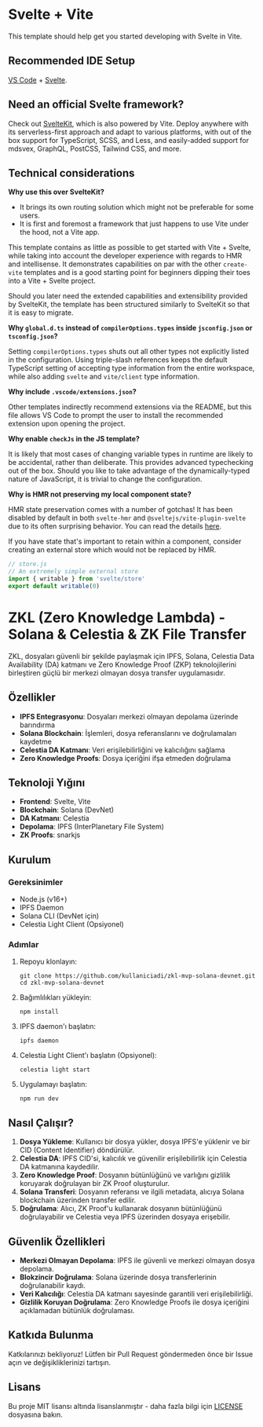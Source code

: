 # Svelte + Vite

This template should help get you started developing with Svelte in Vite.

## Recommended IDE Setup

[VS Code](https://code.visualstudio.com/) + [Svelte](https://marketplace.visualstudio.com/items?itemName=svelte.svelte-vscode).

## Need an official Svelte framework?

Check out [SvelteKit](https://github.com/sveltejs/kit#readme), which is also powered by Vite. Deploy anywhere with its serverless-first approach and adapt to various platforms, with out of the box support for TypeScript, SCSS, and Less, and easily-added support for mdsvex, GraphQL, PostCSS, Tailwind CSS, and more.

## Technical considerations

**Why use this over SvelteKit?**

- It brings its own routing solution which might not be preferable for some users.
- It is first and foremost a framework that just happens to use Vite under the hood, not a Vite app.

This template contains as little as possible to get started with Vite + Svelte, while taking into account the developer experience with regards to HMR and intellisense. It demonstrates capabilities on par with the other `create-vite` templates and is a good starting point for beginners dipping their toes into a Vite + Svelte project.

Should you later need the extended capabilities and extensibility provided by SvelteKit, the template has been structured similarly to SvelteKit so that it is easy to migrate.

**Why `global.d.ts` instead of `compilerOptions.types` inside `jsconfig.json` or `tsconfig.json`?**

Setting `compilerOptions.types` shuts out all other types not explicitly listed in the configuration. Using triple-slash references keeps the default TypeScript setting of accepting type information from the entire workspace, while also adding `svelte` and `vite/client` type information.

**Why include `.vscode/extensions.json`?**

Other templates indirectly recommend extensions via the README, but this file allows VS Code to prompt the user to install the recommended extension upon opening the project.

**Why enable `checkJs` in the JS template?**

It is likely that most cases of changing variable types in runtime are likely to be accidental, rather than deliberate. This provides advanced typechecking out of the box. Should you like to take advantage of the dynamically-typed nature of JavaScript, it is trivial to change the configuration.

**Why is HMR not preserving my local component state?**

HMR state preservation comes with a number of gotchas! It has been disabled by default in both `svelte-hmr` and `@sveltejs/vite-plugin-svelte` due to its often surprising behavior. You can read the details [here](https://github.com/sveltejs/svelte-hmr/tree/master/packages/svelte-hmr#preservation-of-local-state).

If you have state that's important to retain within a component, consider creating an external store which would not be replaced by HMR.

```js
// store.js
// An extremely simple external store
import { writable } from 'svelte/store'
export default writable(0)
```

# ZKL (Zero Knowledge Lambda) - Solana & Celestia & ZK File Transfer

ZKL, dosyaları güvenli bir şekilde paylaşmak için IPFS, Solana, Celestia Data Availability (DA) katmanı ve Zero Knowledge Proof (ZKP) teknolojilerini birleştiren güçlü bir merkezi olmayan dosya transfer uygulamasıdır.

## Özellikler

- **IPFS Entegrasyonu**: Dosyaları merkezi olmayan depolama üzerinde barındırma
- **Solana Blockchain**: İşlemleri, dosya referanslarını ve doğrulamaları kaydetme
- **Celestia DA Katmanı**: Veri erişilebilirliğini ve kalıcılığını sağlama
- **Zero Knowledge Proofs**: Dosya içeriğini ifşa etmeden doğrulama

## Teknoloji Yığını

- **Frontend**: Svelte, Vite
- **Blockchain**: Solana (DevNet)
- **DA Katmanı**: Celestia
- **Depolama**: IPFS (InterPlanetary File System)
- **ZK Proofs**: snarkjs

## Kurulum

### Gereksinimler

- Node.js (v16+)
- IPFS Daemon
- Solana CLI (DevNet için)
- Celestia Light Client (Opsiyonel)

### Adımlar

1. Repoyu klonlayın:
   ```
   git clone https://github.com/kullaniciadi/zkl-mvp-solana-devnet.git
   cd zkl-mvp-solana-devnet
   ```

2. Bağımlılıkları yükleyin:
   ```
   npm install
   ```

3. IPFS daemon'ı başlatın:
   ```
   ipfs daemon
   ```

4. Celestia Light Client'ı başlatın (Opsiyonel):
   ```
   celestia light start
   ```

5. Uygulamayı başlatın:
   ```
   npm run dev
   ```

## Nasıl Çalışır?

1. **Dosya Yükleme**: Kullanıcı bir dosya yükler, dosya IPFS'e yüklenir ve bir CID (Content Identifier) döndürülür.
2. **Celestia DA**: IPFS CID'si, kalıcılık ve güvenilir erişilebilirlik için Celestia DA katmanına kaydedilir.
3. **Zero Knowledge Proof**: Dosyanın bütünlüğünü ve varlığını gizlilik koruyarak doğrulayan bir ZK Proof oluşturulur.
4. **Solana Transferi**: Dosyanın referansı ve ilgili metadata, alıcıya Solana blockchain üzerinden transfer edilir.
5. **Doğrulama**: Alıcı, ZK Proof'u kullanarak dosyanın bütünlüğünü doğrulayabilir ve Celestia veya IPFS üzerinden dosyaya erişebilir.

## Güvenlik Özellikleri

- **Merkezi Olmayan Depolama**: IPFS ile güvenli ve merkezi olmayan dosya depolama.
- **Blokzincir Doğrulama**: Solana üzerinde dosya transferlerinin doğrulanabilir kaydı.
- **Veri Kalıcılığı**: Celestia DA katmanı sayesinde garantili veri erişilebilirliği.
- **Gizlilik Koruyan Doğrulama**: Zero Knowledge Proofs ile dosya içeriğini açıklamadan bütünlük doğrulaması.

## Katkıda Bulunma

Katkılarınızı bekliyoruz! Lütfen bir Pull Request göndermeden önce bir Issue açın ve değişikliklerinizi tartışın.

## Lisans

Bu proje MIT lisansı altında lisanslanmıştır - daha fazla bilgi için [LICENSE](LICENSE) dosyasına bakın.
